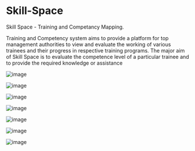 # Skill-Space
Skill Space - Training and Competancy Mapping.

Training and Competency system aims to provide a platform for top management authorities to view and evaluate the working of various trainees and their progress in respective training programs. The major aim of Skill Space is to evaluate the competence level of a particular trainee and to provide the required knowledge or assistance


![image](https://user-images.githubusercontent.com/65680776/134964999-3e803e87-e3f1-4ff2-b8cb-fcbfc465fec4.png)


![image](https://user-images.githubusercontent.com/65680776/134965042-7831ee6e-b737-4af4-aa34-eb3b07ad061f.png)


![image](https://user-images.githubusercontent.com/65680776/134965080-97378873-19cb-4aea-bae8-2263b4c76430.png)


![image](https://user-images.githubusercontent.com/65680776/134965104-cb4b17ac-fdf6-4882-8d72-009083e1bff0.png)


![image](https://user-images.githubusercontent.com/65680776/134965133-e1530bfa-e7e0-4746-a75e-fb8b1c76e35c.png)


![image](https://user-images.githubusercontent.com/65680776/134965154-0cfe7da3-6e62-4303-9b6e-6055bd527a0d.png)


![image](https://user-images.githubusercontent.com/65680776/134965171-6192f598-3867-4a6c-924c-f5ee9d3f61a7.png)
